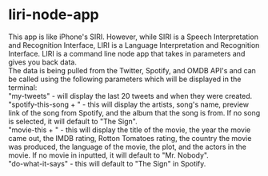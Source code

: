 # liri-node-app

This app is like iPhone's SIRI. However, while SIRI is a Speech Interpretation and Recognition Interface, LIRI is a Language Interpretation and Recognition Interface. LIRI is a command line node app that takes in parameters and gives you back data.
<br />The data is being pulled from the Twitter, Spotify, and OMDB API's and can be called using the following parameters which will be displayed in the terminal:
<br />"my-tweets" - will display the last 20 tweets and when they were created.
<br />"spotify-this-song + <any song>" - this will display the artists, song's name, preview link of the song from Spotify, and the album that the song is from. If no song is selected, it will default to "The Sign".
<br />"movie-this + <any movie>" - this will display the title of the movie, the year the movie came out, the IMDB rating, Rotton Tomatoes rating, the country the movie was produced, the language of the movie, the plot, and the actors in the movie. If no movie in inputted, it will default to "Mr. Nobody".
<br />"do-what-it-says" - this will default to "The Sign" in Spotify.
  
  
